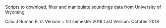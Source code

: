 
Scripts to download, filter and manipulate soundings data from University of Wyoming

Caïo J Ruman 
First Version ~ 1st semester 2018
Last Version: October 2018
